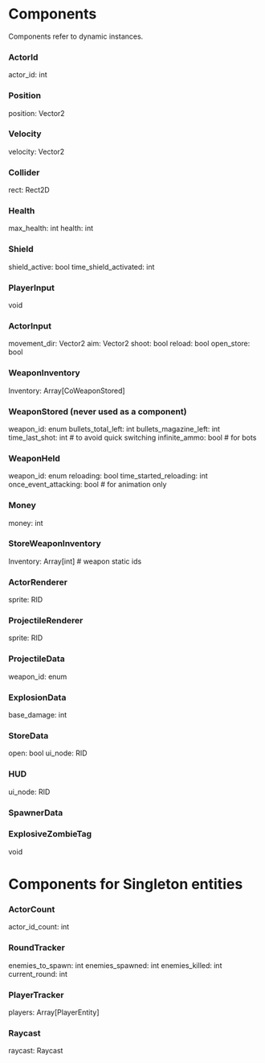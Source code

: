 

# Components

Components refer to dynamic instances.

### ActorId
actor_id: int

### Position
position: Vector2

### Velocity
velocity: Vector2

### Collider
rect: Rect2D

### Health
max_health: int
health: int

### Shield
shield_active: bool
time_shield_activated: int

### PlayerInput
void

### ActorInput
movement_dir: Vector2
aim: Vector2
shoot: bool
reload: bool
open_store: bool

### WeaponInventory
Inventory: Array[CoWeaponStored]

### WeaponStored (never used as a component)
weapon_id: enum
bullets_total_left: int
bullets_magazine_left: int
time_last_shot: int # to avoid quick switching
infinite_ammo: bool # for bots

### WeaponHeld
weapon_id: enum
reloading: bool
time_started_reloading: int
once_event_attacking: bool # for animation only

### Money
money: int

### StoreWeaponInventory
Inventory: Array[int] # weapon static ids

### ActorRenderer
sprite: RID

### ProjectileRenderer
sprite: RID

### ProjectileData
weapon_id: enum

### ExplosionData
base_damage: int

### StoreData
open: bool
ui_node: RID

### HUD
ui_node: RID

### SpawnerData

### ExplosiveZombieTag
void

# Components for Singleton entities

### ActorCount
actor_id_count: int

### RoundTracker
enemies_to_spawn: int
enemies_spawned: int
enemies_killed: int
current_round: int

### PlayerTracker
players: Array[PlayerEntity]

### Raycast
raycast: Raycast

